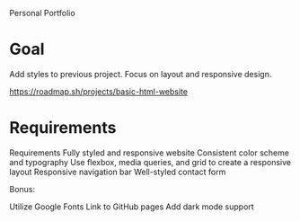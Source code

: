 Personal Portfolio

# Goal

Add styles to previous project. Focus on layout and responsive design.

https://roadmap.sh/projects/basic-html-website

# Requirements

Requirements
Fully styled and responsive website
Consistent color scheme and typography
Use flexbox, media queries, and grid to create a responsive layout
Responsive navigation bar
Well-styled contact form

Bonus:

Utilize Google Fonts
Link to GitHub pages
Add dark mode support
